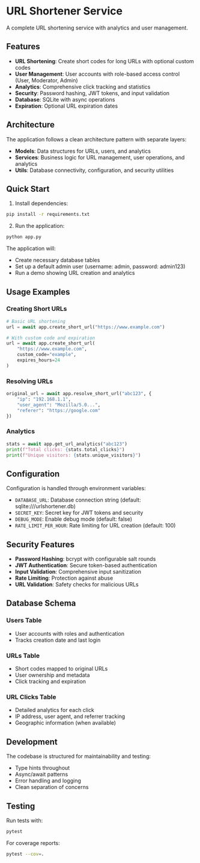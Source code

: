 # URL Shortener Service

A complete URL shortening service with analytics and user management.

## Features

- **URL Shortening**: Create short codes for long URLs with optional custom codes
- **User Management**: User accounts with role-based access control (User, Moderator, Admin)
- **Analytics**: Comprehensive click tracking and statistics
- **Security**: Password hashing, JWT tokens, and input validation
- **Database**: SQLite with async operations
- **Expiration**: Optional URL expiration dates

## Architecture

The application follows a clean architecture pattern with separate layers:

- **Models**: Data structures for URLs, users, and analytics
- **Services**: Business logic for URL management, user operations, and analytics
- **Utils**: Database connectivity, configuration, and security utilities

## Quick Start

1. Install dependencies:
```bash
pip install -r requirements.txt
```

2. Run the application:
```bash
python app.py
```

The application will:
- Create necessary database tables
- Set up a default admin user (username: admin, password: admin123)
- Run a demo showing URL creation and analytics

## Usage Examples

### Creating Short URLs
```python
# Basic URL shortening
url = await app.create_short_url("https://www.example.com")

# With custom code and expiration
url = await app.create_short_url(
    "https://www.example.com",
    custom_code="example",
    expires_hours=24
)
```

### Resolving URLs
```python
original_url = await app.resolve_short_url("abc123", {
    "ip": "192.168.1.1",
    "user_agent": "Mozilla/5.0...",
    "referer": "https://google.com"
})
```

### Analytics
```python
stats = await app.get_url_analytics("abc123")
print(f"Total clicks: {stats.total_clicks}")
print(f"Unique visitors: {stats.unique_visitors}")
```

## Configuration

Configuration is handled through environment variables:

- `DATABASE_URL`: Database connection string (default: sqlite:///urlshortener.db)
- `SECRET_KEY`: Secret key for JWT tokens and security
- `DEBUG_MODE`: Enable debug mode (default: false)
- `RATE_LIMIT_PER_HOUR`: Rate limiting for URL creation (default: 100)

## Security Features

- **Password Hashing**: bcrypt with configurable salt rounds
- **JWT Authentication**: Secure token-based authentication
- **Input Validation**: Comprehensive input sanitization
- **Rate Limiting**: Protection against abuse
- **URL Validation**: Safety checks for malicious URLs

## Database Schema

### Users Table
- User accounts with roles and authentication
- Tracks creation date and last login

### URLs Table
- Short codes mapped to original URLs
- User ownership and metadata
- Click tracking and expiration

### URL Clicks Table
- Detailed analytics for each click
- IP address, user agent, and referrer tracking
- Geographic information (when available)

## Development

The codebase is structured for maintainability and testing:

- Type hints throughout
- Async/await patterns
- Error handling and logging
- Clean separation of concerns

## Testing

Run tests with:
```bash
pytest
```

For coverage reports:
```bash
pytest --cov=.
```